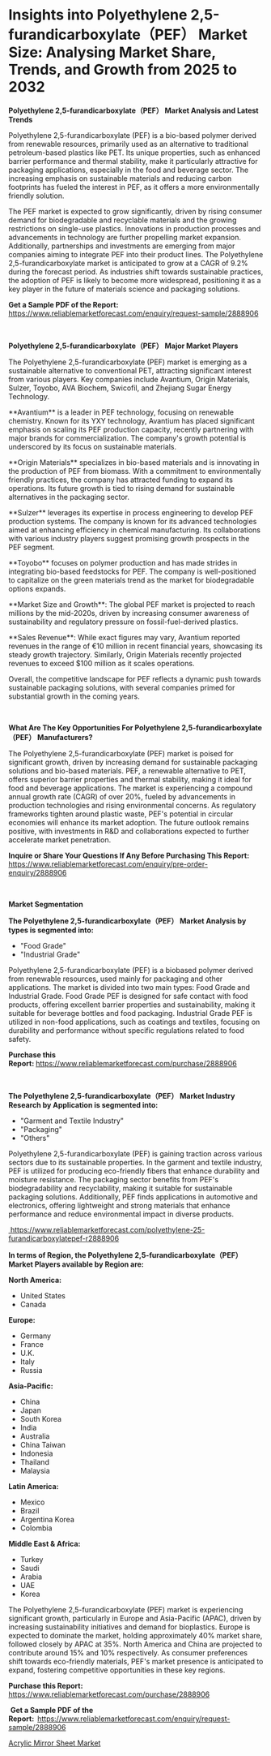 <p><h1>Insights into Polyethylene 2,5-furandicarboxylate（PEF） Market Size: Analysing Market Share, Trends, and Growth from 2025 to 2032</h1></p><p><strong>Polyethylene 2,5-furandicarboxylate（PEF） Market Analysis and Latest Trends</strong></p>
<p><p>Polyethylene 2,5-furandicarboxylate (PEF) is a bio-based polymer derived from renewable resources, primarily used as an alternative to traditional petroleum-based plastics like PET. Its unique properties, such as enhanced barrier performance and thermal stability, make it particularly attractive for packaging applications, especially in the food and beverage sector. The increasing emphasis on sustainable materials and reducing carbon footprints has fueled the interest in PEF, as it offers a more environmentally friendly solution.</p><p>The PEF market is expected to grow significantly, driven by rising consumer demand for biodegradable and recyclable materials and the growing restrictions on single-use plastics. Innovations in production processes and advancements in technology are further propelling market expansion. Additionally, partnerships and investments are emerging from major companies aiming to integrate PEF into their product lines. The Polyethylene 2,5-furandicarboxylate market is anticipated to grow at a CAGR of 9.2% during the forecast period. As industries shift towards sustainable practices, the adoption of PEF is likely to become more widespread, positioning it as a key player in the future of materials science and packaging solutions.</p></p>
<p><strong>Get a Sample PDF of the Report:&nbsp;</strong> <a href="https://www.reliablemarketforecast.com/enquiry/request-sample/2888906?utm_campaign=3299&utm_medium=2&utm_source=Github&utm_content=ia&utm_term=14032025&utm_id=polyethylene-25-furandicarboxylatepef">https://www.reliablemarketforecast.com/enquiry/request-sample/2888906</a></p>
<p>&nbsp;</p>
<p><strong>Polyethylene 2,5-furandicarboxylate（PEF） Major Market Players</strong></p>
<p><p>The Polyethylene 2,5-furandicarboxylate (PEF) market is emerging as a sustainable alternative to conventional PET, attracting significant interest from various players. Key companies include Avantium, Origin Materials, Sulzer, Toyobo, AVA Biochem, Swicofil, and Zhejiang Sugar Energy Technology.</p><p>**Avantium** is a leader in PEF technology, focusing on renewable chemistry. Known for its YXY technology, Avantium has placed significant emphasis on scaling its PEF production capacity, recently partnering with major brands for commercialization. The company's growth potential is underscored by its focus on sustainable materials.</p><p>**Origin Materials** specializes in bio-based materials and is innovating in the production of PEF from biomass. With a commitment to environmentally friendly practices, the company has attracted funding to expand its operations. Its future growth is tied to rising demand for sustainable alternatives in the packaging sector.</p><p>**Sulzer** leverages its expertise in process engineering to develop PEF production systems. The company is known for its advanced technologies aimed at enhancing efficiency in chemical manufacturing. Its collaborations with various industry players suggest promising growth prospects in the PEF segment.</p><p>**Toyobo** focuses on polymer production and has made strides in integrating bio-based feedstocks for PEF. The company is well-positioned to capitalize on the green materials trend as the market for biodegradable options expands.</p><p>**Market Size and Growth**: The global PEF market is projected to reach millions by the mid-2020s, driven by increasing consumer awareness of sustainability and regulatory pressure on fossil-fuel-derived plastics. </p><p>**Sales Revenue**: While exact figures may vary, Avantium reported revenues in the range of €10 million in recent financial years, showcasing its steady growth trajectory. Similarly, Origin Materials recently projected revenues to exceed $100 million as it scales operations.</p><p>Overall, the competitive landscape for PEF reflects a dynamic push towards sustainable packaging solutions, with several companies primed for substantial growth in the coming years.</p></p>
<p>&nbsp;</p>
<p><strong>What Are The Key Opportunities For Polyethylene 2,5-furandicarboxylate（PEF） Manufacturers?</strong></p>
<p><p>The Polyethylene 2,5-furandicarboxylate (PEF) market is poised for significant growth, driven by increasing demand for sustainable packaging solutions and bio-based materials. PEF, a renewable alternative to PET, offers superior barrier properties and thermal stability, making it ideal for food and beverage applications. The market is experiencing a compound annual growth rate (CAGR) of over 20%, fueled by advancements in production technologies and rising environmental concerns. As regulatory frameworks tighten around plastic waste, PEF's potential in circular economies will enhance its market adoption. The future outlook remains positive, with investments in R&D and collaborations expected to further accelerate market penetration.</p></p>
<p><strong>Inquire or Share Your Questions If Any Before Purchasing This Report:</strong> <a href="https://www.reliablemarketforecast.com/enquiry/pre-order-enquiry/2888906?utm_campaign=3299&utm_medium=2&utm_source=Github&utm_content=ia&utm_term=14032025&utm_id=polyethylene-25-furandicarboxylatepef">https://www.reliablemarketforecast.com/enquiry/pre-order-enquiry/2888906</a></p>
<p>&nbsp;</p>
<p><strong>Market Segmentation</strong></p>
<p><strong>The Polyethylene 2,5-furandicarboxylate（PEF） Market Analysis by types is segmented into:</strong></p>
<p><ul><li>"Food Grade"</li><li>"Industrial Grade"</li></ul></p>
<p><p>Polyethylene 2,5-furandicarboxylate (PEF) is a biobased polymer derived from renewable resources, used mainly for packaging and other applications. The market is divided into two main types: Food Grade and Industrial Grade. Food Grade PEF is designed for safe contact with food products, offering excellent barrier properties and sustainability, making it suitable for beverage bottles and food packaging. Industrial Grade PEF is utilized in non-food applications, such as coatings and textiles, focusing on durability and performance without specific regulations related to food safety.</p></p>
<p><strong>Purchase this Report:&nbsp;</strong><a href="https://www.reliablemarketforecast.com/purchase/2888906?utm_campaign=3299&utm_medium=2&utm_source=Github&utm_content=ia&utm_term=14032025&utm_id=polyethylene-25-furandicarboxylatepef">https://www.reliablemarketforecast.com/purchase/2888906</a></p>
<p>&nbsp;</p>
<p><strong>The Polyethylene 2,5-furandicarboxylate（PEF） Market Industry Research by Application is segmented into:</strong></p>
<p><ul><li>"Garment and Textile Industry"</li><li>"Packaging"</li><li>"Others"</li></ul></p>
<p><p>Polyethylene 2,5-furandicarboxylate (PEF) is gaining traction across various sectors due to its sustainable properties. In the garment and textile industry, PEF is utilized for producing eco-friendly fibers that enhance durability and moisture resistance. The packaging sector benefits from PEF's biodegradability and recyclability, making it suitable for sustainable packaging solutions. Additionally, PEF finds applications in automotive and electronics, offering lightweight and strong materials that enhance performance and reduce environmental impact in diverse products.</p></p>
<p><a href="https://www.reliablemarketforecast.com/polyethylene-25-furandicarboxylatepef-r2888906?utm_campaign=3299&utm_medium=2&utm_source=Github&utm_content=ia&utm_term=14032025&utm_id=polyethylene-25-furandicarboxylatepef">&nbsp;https://www.reliablemarketforecast.com/polyethylene-25-furandicarboxylatepef-r2888906</a></p>
<p><strong>In terms of Region, the Polyethylene 2,5-furandicarboxylate（PEF） Market Players available by Region are:</strong></p>
<p>
    <p> <strong> North America: </strong>
        <ul>
            <li>United States</li>
            <li>Canada</li>
        </ul>
        </p> 
    <p> <strong> Europe: </strong>
        <ul>
            <li>Germany</li>
            <li>France</li>
            <li>U.K.</li>
            <li>Italy</li>
            <li>Russia</li>
        </ul>
        </p> 
    <p> <strong> Asia-Pacific: </strong>
        <ul>
            <li>China</li>
            <li>Japan</li>
            <li>South Korea</li>
            <li>India</li>
            <li>Australia</li>
            <li>China Taiwan</li>
            <li>Indonesia</li>
            <li>Thailand</li>
            <li>Malaysia</li>
        </ul>
        </p> 
    <p> <strong> Latin America: </strong>
        <ul>
            <li>Mexico</li>
            <li>Brazil</li>
            <li>Argentina Korea</li>
            <li>Colombia</li>
        </ul>
        </p> 
    <p> <strong> Middle East & Africa: </strong>
        <ul>
            <li>Turkey</li>
            <li>Saudi</li>
            <li>Arabia</li>
            <li>UAE</li>
            <li>Korea</li>
        </ul>
    </p>
    </p>
<p><p>The Polyethylene 2,5-furandicarboxylate (PEF) market is experiencing significant growth, particularly in Europe and Asia-Pacific (APAC), driven by increasing sustainability initiatives and demand for bioplastics. Europe is expected to dominate the market, holding approximately 40% market share, followed closely by APAC at 35%. North America and China are projected to contribute around 15% and 10% respectively. As consumer preferences shift towards eco-friendly materials, PEF's market presence is anticipated to expand, fostering competitive opportunities in these key regions.</p></p>
<p><strong>Purchase this Report: </strong><a href="https://www.reliablemarketforecast.com/purchase/2888906?utm_campaign=3299&utm_medium=2&utm_source=Github&utm_content=ia&utm_term=14032025&utm_id=polyethylene-25-furandicarboxylatepef">https://www.reliablemarketforecast.com/purchase/2888906</a></p>
<p>&nbsp;<strong>Get a Sample PDF of the Report:&nbsp;&nbsp;</strong><a href="https://www.reliablemarketforecast.com/enquiry/request-sample/2888906?utm_campaign=3299&utm_medium=2&utm_source=Github&utm_content=ia&utm_term=14032025&utm_id=polyethylene-25-furandicarboxylatepef">https://www.reliablemarketforecast.com/enquiry/request-sample/2888906</a></p>
<p><strong></strong></p>
<p><p><a href="https://github.com/herakterroem/Market-Research-Report-List-1/blob/main/acrylic-mirror-sheet-market.md?utm_campaign=3299&utm_medium=2&utm_source=Github&utm_content=ia&utm_term=14032025&utm_id=polyethylene-25-furandicarboxylatepef">Acrylic Mirror Sheet Market</a></p></p>